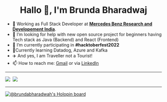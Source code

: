 <h1 align="center">Hallo 👋, I'm Brunda Bharadwaj</h1>

- 💼 Working as Full Stack Developer at <a href="https://www.mbrdi.co.in/"><b>Mercedes Benz Research and Developement India</b></a>.
- 🤔 I’m looking for help with new open source project for beginners having Tech stack  as Java (Backend) and React (Frontend)
- 🔭 I’m currently participating in **#hacktoberfest2022**
- 🌱Currently learning Datadog, Azure and Kafka
- :airplane: And yes, I am Traveller not a Tourist!
- 📫 How to reach me: <a href="mailto:brundabharadwaj22@gmail.com" target="_blank">Gmail</a> or via [LinkedIn](www.linkedin.com/in/brunda-m-bharadwaj)
****
<div><img src="https://github-readme-stats.vercel.app/api?username=brundabharadwaj&&show_icons=true&title_color=fe3fdd&icon_color=bd2adf&text_color=daa7de&bg_color=151517"/>&nbsp;&nbsp;<img src="https://leetcard.jacoblin.cool/brunda_bharadwaj?theme=dark&font=Content&ext=contest"/></div>

****
[![@brundabharadwah's Holopin board](https://holopin.io/api/user/board?user=brundabharadwah)](https://holopin.io/@brundabharadwah)



<!--
**brundabharadwaj/brundabharadwaj** is a ✨ _special_ ✨ repository because its `README.md` (this file) appears on your GitHub profile.

Here are some ideas to get you started:

- 🔭 I’m currently working on ...
- 🌱 I’m currently learning ...
- 👯 I’m looking to collaborate on ...
- 🤔 I’m looking for help with ...
- 💬 Ask me about ...
- 📫 How to reach me: ...
- 😄 Pronouns: ...
- ⚡ Fun fact: ...
-->
